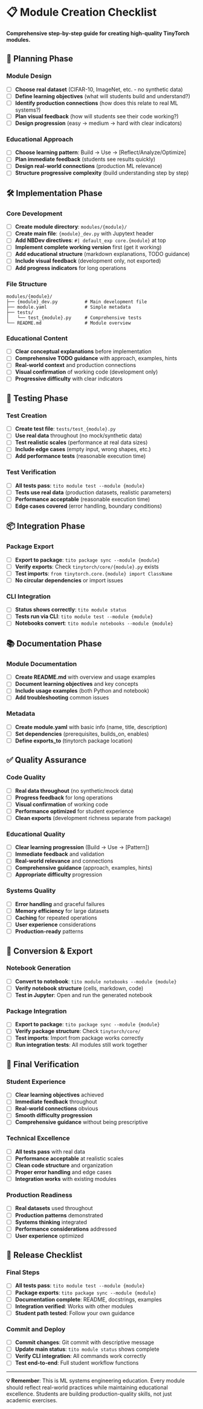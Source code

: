 # 📋 Module Creation Checklist

**Comprehensive step-by-step guide for creating high-quality TinyTorch modules.**

## 🎯 **Planning Phase**

### **Module Design**
- [ ] **Choose real dataset** (CIFAR-10, ImageNet, etc. - no synthetic data)
- [ ] **Define learning objectives** (what will students build and understand?)
- [ ] **Identify production connections** (how does this relate to real ML systems?)
- [ ] **Plan visual feedback** (how will students see their code working?)
- [ ] **Design progression** (easy → medium → hard with clear indicators)

### **Educational Approach**
- [ ] **Choose learning pattern**: Build → Use → [Reflect/Analyze/Optimize]
- [ ] **Plan immediate feedback** (students see results quickly)
- [ ] **Design real-world connections** (production ML relevance)
- [ ] **Structure progressive complexity** (build understanding step by step)

## 🛠️ **Implementation Phase**

### **Core Development**
- [ ] **Create module directory**: `modules/{module}/`
- [ ] **Create main file**: `{module}_dev.py` with Jupytext header
- [ ] **Add NBDev directives**: `#| default_exp core.{module}` at top
- [ ] **Implement complete working version** first (get it working)
- [ ] **Add educational structure** (markdown explanations, TODO guidance)
- [ ] **Include visual feedback** (development only, not exported)
- [ ] **Add progress indicators** for long operations

### **File Structure**
```
modules/{module}/
├── {module}_dev.py          # Main development file
├── module.yaml              # Simple metadata
├── tests/
│   └── test_{module}.py     # Comprehensive tests
└── README.md                # Module overview
```

### **Educational Content**
- [ ] **Clear conceptual explanations** before implementation
- [ ] **Comprehensive TODO guidance** with approach, examples, hints
- [ ] **Real-world context** and production connections
- [ ] **Visual confirmation** of working code (development only)
- [ ] **Progressive difficulty** with clear indicators

## 🧪 **Testing Phase**

### **Test Creation**
- [ ] **Create test file**: `tests/test_{module}.py`
- [ ] **Use real data** throughout (no mock/synthetic data)
- [ ] **Test realistic scales** (performance at real data sizes)
- [ ] **Include edge cases** (empty input, wrong shapes, etc.)
- [ ] **Add performance tests** (reasonable execution time)

### **Test Verification**
- [ ] **All tests pass**: `tito module test --module {module}`
- [ ] **Tests use real data** (production datasets, realistic parameters)
- [ ] **Performance acceptable** (reasonable execution time)
- [ ] **Edge cases covered** (error handling, boundary conditions)

## 📦 **Integration Phase**

### **Package Export**
- [ ] **Export to package**: `tito package sync --module {module}`
- [ ] **Verify exports**: Check `tinytorch/core/{module}.py` exists
- [ ] **Test imports**: `from tinytorch.core.{module} import ClassName`
- [ ] **No circular dependencies** or import issues

### **CLI Integration**
- [ ] **Status shows correctly**: `tito module status`
- [ ] **Tests run via CLI**: `tito module test --module {module}`
- [ ] **Notebooks convert**: `tito module notebooks --module {module}`

## 📚 **Documentation Phase**

### **Module Documentation**
- [ ] **Create README.md** with overview and usage examples
- [ ] **Document learning objectives** and key concepts
- [ ] **Include usage examples** (both Python and notebook)
- [ ] **Add troubleshooting** common issues

### **Metadata**
- [ ] **Create module.yaml** with basic info (name, title, description)
- [ ] **Set dependencies** (prerequisites, builds_on, enables)
- [ ] **Define exports_to** (tinytorch package location)

## ✅ **Quality Assurance**

### **Code Quality**
- [ ] **Real data throughout** (no synthetic/mock data)
- [ ] **Progress feedback** for long operations
- [ ] **Visual confirmation** of working code
- [ ] **Performance optimized** for student experience
- [ ] **Clean exports** (development richness separate from package)

### **Educational Quality**
- [ ] **Clear learning progression** (Build → Use → [Pattern])
- [ ] **Immediate feedback** and validation
- [ ] **Real-world relevance** and connections
- [ ] **Comprehensive guidance** (approach, examples, hints)
- [ ] **Appropriate difficulty** progression

### **Systems Quality**
- [ ] **Error handling** and graceful failures
- [ ] **Memory efficiency** for large datasets
- [ ] **Caching** for repeated operations
- [ ] **User experience** considerations
- [ ] **Production-ready** patterns

## 🔄 **Conversion & Export**

### **Notebook Generation**
- [ ] **Convert to notebook**: `tito module notebooks --module {module}`
- [ ] **Verify notebook structure** (cells, markdown, code)
- [ ] **Test in Jupyter**: Open and run the generated notebook

### **Package Integration**
- [ ] **Export to package**: `tito package sync --module {module}`
- [ ] **Verify package structure**: Check `tinytorch/core/`
- [ ] **Test imports**: Import from package works correctly
- [ ] **Run integration tests**: All modules still work together

## 🎯 **Final Verification**

### **Student Experience**
- [ ] **Clear learning objectives** achieved
- [ ] **Immediate feedback** throughout
- [ ] **Real-world connections** obvious
- [ ] **Smooth difficulty progression**
- [ ] **Comprehensive guidance** without being prescriptive

### **Technical Excellence**
- [ ] **All tests pass** with real data
- [ ] **Performance acceptable** at realistic scales
- [ ] **Clean code structure** and organization
- [ ] **Proper error handling** and edge cases
- [ ] **Integration works** with existing modules

### **Production Readiness**
- [ ] **Real datasets** used throughout
- [ ] **Production patterns** demonstrated
- [ ] **Systems thinking** integrated
- [ ] **Performance considerations** addressed
- [ ] **User experience** optimized

## 🚀 **Release Checklist**

### **Final Steps**
- [ ] **All tests pass**: `tito module test --module {module}`
- [ ] **Package exports**: `tito package sync --module {module}`
- [ ] **Documentation complete**: README, docstrings, examples
- [ ] **Integration verified**: Works with other modules
- [ ] **Student path tested**: Follow your own guidance

### **Commit and Deploy**
- [ ] **Commit changes**: Git commit with descriptive message
- [ ] **Update main status**: `tito module status` shows complete
- [ ] **Verify CLI integration**: All commands work correctly
- [ ] **Test end-to-end**: Full student workflow functions

---

**💡 Remember**: This is ML systems engineering education. Every module should reflect real-world practices while maintaining educational excellence. Students are building production-quality skills, not just academic exercises. 